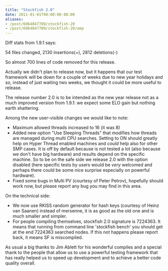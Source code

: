 ```yaml
---
title: "Stockfish 2.0"
date: 2011-01-01T00:00:00-08:00
aliases:
- /post/6064047789/stockfish-20
- /post/6064047789/stockfish-20/amp
---
```


Diff stats from 1.9.1 says:

54 files changed, 2130 insertions(+), 2812 deletions(-)

So almost 700 lines of code removed for this release.

Actually we didn't plan to release now, but it happens that our test
framework will be down for a couple of weeks due to new year holidays
and so, instead of just waiting two weeks, we thought it could be more
useful to release.

The release number 2.0 is to be intended as the new year release not as
a much improved version from 1.9.1: we expect some ELO gain but nothing
earth shattering.

Among the new user-visible changes we would like to note:

-   Maximum allowed threads increased to 16 (it was 8)
-   Added new option "Use Sleeping Threads" that modifies how threads
    are managed during multi CPU searches. Setting to ON should greatly
    help on Hyper Thread enabled machines and *could* help also for
    other SMP cases. It is off by default because is not tested a lot
    (also because we don't have big hardware) and results depend on the
    specific machine. So to be on the safe side we release 2.0 with the
    option disabled (here specific tests by users would be *very*
    welcomed and perhaps there could be some nice surprise especially on
    powerful hardware).
-   Fixed some bugs in Multi PV (courtesy of Peter Petrov), hopefully
    should work now, but please report any bug you may find in this
    area.

On the technical side:

-   We now use RKISS random generator for hash keys (courtesy of Heinz
    van Saanen) instead of mersenne, it is as good as the old one and is
    much smaller and simpler.
-   For people compiling themselves, stockfish 2.0 signature is 7224363.
    It means that running from command line 'stockfish bench' you should
    get at the end 7224363 searched nodes. If this not happens please
    report back, it means SF is miscompiled.

As usual a big thanks to Jim Ablett for his wonderful compiles and a
special thank to the people that allow us to use a powerful testing
framework that has really helped us to speed up development and to
achieve a better code quality overall.
